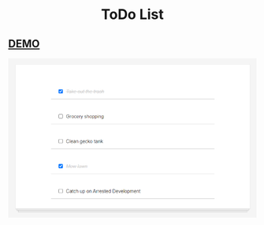 <h1 align=center> ToDo List </h1>

## [DEMO](https://cenacrharsh.github.io/todo-list-react-app/)

![ss](./ss.png)
